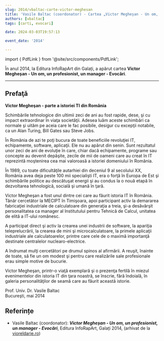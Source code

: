 ```yaml
---
slug: 2014/vbaltac-carte-victor-meghesan
title: 'Vasile Baltac (coordonator) - Cartea „Victor Megheșan - Un om, un profesionist, un manager - Evocări”'
authors: [vbaltac]
tags: [carti, evocari]

date: 2024-03-03T19:57:13

event_date: '2014'

---
```


import { PdfLink } from '@site/src/components/PdfLink';

În anul 2014, la Editura InfoRapArt din Galați, a apărut cartea
**Victor Megheșan - Un om, un profesionist, un manager - Evocări**.

<!-- truncate -->

---

## Prefaţă

**Victor Megheşan - parte a istoriei TI din
România**

Schimbările tehnologice din ultimii zeci de
ani au fost rapide, dese, şi cu impact extraordinar
în viaţa societăţii. Adesea luăm aceste schimbări
ca normale şi uităm pe aceia care le fac posibile,
desigur cu excepţii notabile, ca un Alan Turing,
Bill Gates sau Steve Jobs.

În România de azi te poţi bucura de toate
beneficiile revoluţiei IT, echipamente, software,
aplicaţii. Ele nu au apărut din senin. Sunt
rezultatul unor zeci de ani de evoluţie în care,
chiar dacă echipamente, programe sau concepte
au devenit depăşite, zecile de mii de oameni care
au creat în IT reprezintă moştenirea cea mai
valoroasă a istoriei domeniului în România.

În 1989, cu toate dificultăţile autarhiei din
deceniul 9 al secolului XX, România avea deja
peste 100 mii specialişti IT, era o forţă în Europa
de Est şi schimbările politice au descătuşat energii
şi au condus la o nouă etapă în dezvoltarea
tehnologică, socială şi umană în ţară.

Victor Megheşan a fost unul dintre cei care
au făurit istoria IT în România. Tânăr cercetător la
MECIPT în Timişoara, apoi participant activ la
demararea fabricaţiei industriale de calculatoare
din generaţia a treia, şi-a desăvârşit personalitatea
ca manager al Institutului pentru Tehnică de
Calcul, unitatea de elită a IT-ului românesc.

A participat direct şi activ la crearea unei
industrii de software, la apariţia teleprelucrării, la
crearea de mini şi microcalculatoare, la primele
aplicaţii industriale ale calculatoarelor, printre
care cele de o maximă importanţă destinate
centralelor nuclearo-electrice.

A îndrumat mulţi cercetători pe drumul
spinos al afirmării. A reuşit, înainte de toate, să fie
un om modest şi pentru care realizările sale
profesionale erau simple motive de bucurie.

Victor Megheşan, printr-o viaţă exemplară
şi o prezenţa fertilă în miezul evenimentelor din
istoria IT din ţara noastră, se înscrie, fără îndoială,
în galeria personalităţilor de seamă care au făurit
această istorie.

Prof. Univ. Dr. Vasile Baltac<br/>
Bucureşti, mai 2014

## Referințe

- Vasile Baltac (coordonator): _**Victor Megheșan - Un om, un profesionist, un manager - Evocări**_, Editura InfoRapArt, Galați 2014, (arhivat de la [vioreldarie.ro](https://www.vioreldarie.ro/Creatii/Vasile%20Baltac%20&%20colectiv%20-%20Victor%20Meghesan%20-%20Evocari%20Revizuit.pdf)) <PdfLink href="https://github.com/cronica-it/arhiva/releases/download/2014/vbaltac-victor-meghesan-evocari-revizuit.pdf"/>

